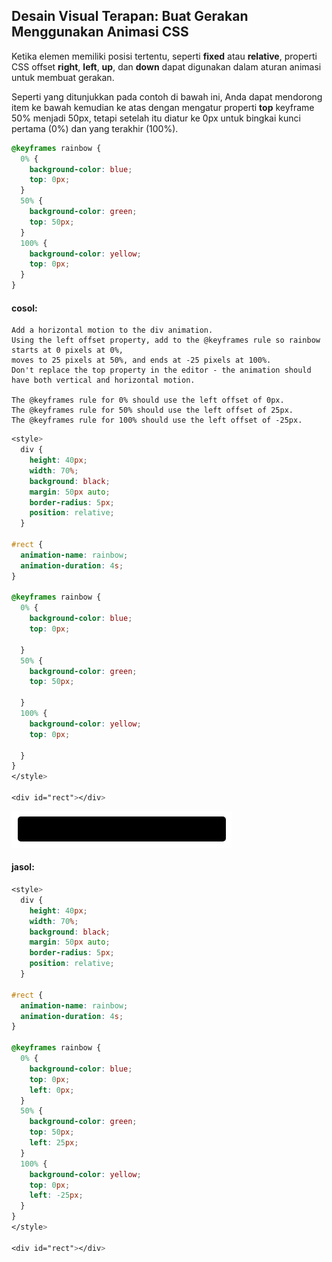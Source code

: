 ## Desain Visual Terapan: Buat Gerakan Menggunakan Animasi CSS

Ketika elemen memiliki posisi tertentu, seperti **fixed** atau **relative**, properti CSS offset **right**, **left**, **up**, dan **down** dapat digunakan dalam aturan animasi untuk membuat gerakan.

Seperti yang ditunjukkan pada contoh di bawah ini, Anda dapat mendorong item ke bawah kemudian ke atas dengan mengatur properti **top** keyframe 50% menjadi 50px, tetapi setelah itu diatur ke 0px untuk bingkai kunci pertama \(0%\) dan yang terakhir \(100%\).

```css
@keyframes rainbow {
  0% {
    background-color: blue;
    top: 0px;
  }
  50% {
    background-color: green;
    top: 50px;
  }
  100% {
    background-color: yellow;
    top: 0px;
  }
}
```

#### cosol:

```
Add a horizontal motion to the div animation. 
Using the left offset property, add to the @keyframes rule so rainbow starts at 0 pixels at 0%, 
moves to 25 pixels at 50%, and ends at -25 pixels at 100%. 
Don't replace the top property in the editor - the animation should have both vertical and horizontal motion.

The @keyframes rule for 0% should use the left offset of 0px.
The @keyframes rule for 50% should use the left offset of 25px.
The @keyframes rule for 100% should use the left offset of -25px.
```

```css
<style>
  div {
    height: 40px;
    width: 70%;
    background: black;
    margin: 50px auto;
    border-radius: 5px;
    position: relative;
  }

#rect {
  animation-name: rainbow;
  animation-duration: 4s;
}

@keyframes rainbow {
  0% {
    background-color: blue;
    top: 0px;

  }
  50% {
    background-color: green;
    top: 50px;

  }
  100% {
    background-color: yellow;
    top: 0px;

  }
}
</style>

<div id="rect"></div>
```

![](/assets/ab.jpg)

#### jasol:

```css
<style>
  div {
    height: 40px;
    width: 70%;
    background: black;
    margin: 50px auto;
    border-radius: 5px;
    position: relative;
  }

#rect {
  animation-name: rainbow;
  animation-duration: 4s;
}

@keyframes rainbow {
  0% {
    background-color: blue;
    top: 0px;
    left: 0px;
  }
  50% {
    background-color: green;
    top: 50px;
    left: 25px;
  }
  100% {
    background-color: yellow;
    top: 0px;
    left: -25px;
  }
}
</style>

<div id="rect"></div>
```



